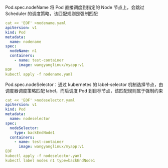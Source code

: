 Pod.spec.nodeName 将 Pod 直接调度到指定的 Node 节点上，会跳过 Scheduler 的调度策略，该匹配规则是强制匹配

```yaml
cat << 'EOF' >nodename.yaml
apiVersion: v1
kind: Pod
metadata:  
  name: nodename
spec:
  nodeName: n1  
  containers:    
    - name: test-container      
      image: wangyanglinux/myapp:v1           
EOF
kubectl apply -f nodename.yaml
```

Pod.spec.nodeSelector：通过 kubernetes 的 label-selector 机制选择节点，由调度器调度策略匹配 label，而后调度 Pod 到目标节点，该匹配规则属于强制约束

```yaml
cat << 'EOF' >nodeselector.yaml
apiVersion: v1
kind: Pod
metadata:  
  name: nodeselector
spec:
  nodeSelector:        
    type: backEndNode1   
  containers:    
    - name: test-container      
      image: wangyanglinux/myapp:v1           
EOF
kubectl apply -f nodeselector.yaml
kubectl label nodes n1 type=backEndNode1
```

